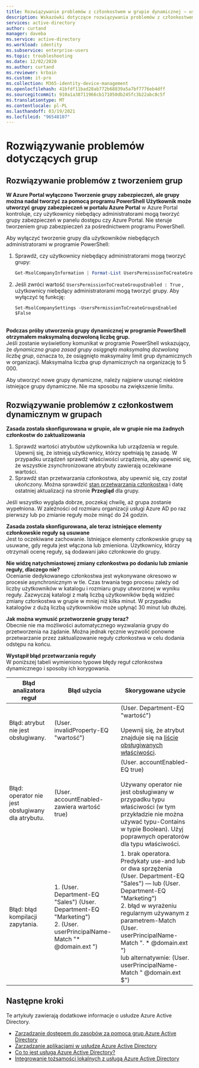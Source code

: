 ```yaml
---
title: Rozwiązywanie problemów z członkostwem w grupie dynamicznej — usługa Azure AD | Microsoft Docs
description: Wskazówki dotyczące rozwiązywania problemów z członkostwem w grupie dynamicznej w Azure Active Directory
services: active-directory
author: curtand
manager: daveba
ms.service: active-directory
ms.workload: identity
ms.subservice: enterprise-users
ms.topic: troubleshooting
ms.date: 12/02/2020
ms.author: curtand
ms.reviewer: krbain
ms.custom: it-pro
ms.collection: M365-identity-device-management
ms.openlocfilehash: 41bfdf11bad28ab772b68839a5a7bf7776eb4dff
ms.sourcegitcommit: 910a1a38711966cb171050db245fc3b22abc8c5f
ms.translationtype: MT
ms.contentlocale: pl-PL
ms.lasthandoff: 03/19/2021
ms.locfileid: "96548107"
---
```

# <a name="troubleshoot-and-resolve-groups-issues"></a>Rozwiązywanie problemów dotyczących grup

## <a name="troubleshooting-group-creation-issues"></a>Rozwiązywanie problemów z tworzeniem grup

**W Azure Portal wyłączono Tworzenie grupy zabezpieczeń, ale grupy można nadal tworzyć za pomocą programu PowerShell** **Użytkownik może utworzyć grupy zabezpieczeń w portalu Azure Portal** w Azure Portal kontroluje, czy użytkownicy niebędący administratorami mogą tworzyć grupy zabezpieczeń w panelu dostępu czy Azure Portal. Nie steruje tworzeniem grup zabezpieczeń za pośrednictwem programu PowerShell.

Aby wyłączyć tworzenie grupy dla użytkowników niebędących administratorami w programie PowerShell:
1. Sprawdź, czy użytkownicy niebędący administratorami mogą tworzyć grupy:
   

   ```powershell
   Get-MsolCompanyInformation | Format-List UsersPermissionToCreateGroupsEnabled
   ```

  
2. Jeśli zwróci wartość `UsersPermissionToCreateGroupsEnabled : True` , użytkownicy niebędący administratorami mogą tworzyć grupy. Aby wyłączyć tę funkcję:
  

   ``` 
   Set-MsolCompanySettings -UsersPermissionToCreateGroupsEnabled $False
   ```

<br/>**Podczas próby utworzenia grupy dynamicznej w programie PowerShell otrzymałem maksymalną dozwoloną liczbę grup.**<br/>
Jeśli zostanie wyświetlony komunikat w programie PowerShell wskazujący, że _dynamiczna grupa zasad grupy osiągnęła maksymalną dozwoloną liczbę grup_, oznacza to, że osiągnięto maksymalny limit grup dynamicznych w organizacji. Maksymalna liczba grup dynamicznych na organizację to 5 000.

Aby utworzyć nowe grupy dynamiczne, należy najpierw usunąć niektóre istniejące grupy dynamiczne. Nie ma sposobu na zwiększenie limitu.

## <a name="troubleshooting-dynamic-memberships-for-groups"></a>Rozwiązywanie problemów z członkostwem dynamicznym w grupach

**Zasada została skonfigurowana w grupie, ale w grupie nie ma żadnych członkostw do zaktualizowania**<br/>
1. Sprawdź wartości atrybutów użytkownika lub urządzenia w regule. Upewnij się, że istnieją użytkownicy, którzy spełniają tę zasadę. W przypadku urządzeń sprawdź właściwości urządzenia, aby upewnić się, że wszystkie zsynchronizowane atrybuty zawierają oczekiwane wartości.<br/>
2. Sprawdź stan przetwarzania członkostwa, aby upewnić się, czy został ukończony. Można sprawdzić [stan przetwarzania członkostwa](groups-create-rule.md#check-processing-status-for-a-rule) i datę ostatniej aktualizacji na stronie **Przegląd** dla grupy.

Jeśli wszystko wygląda dobrze, poczekaj chwilę, aż grupa zostanie wypełniona. W zależności od rozmiaru organizacji usługi Azure AD po raz pierwszy lub po zmianie reguły może minąć do 24 godzin.

**Zasada została skonfigurowana, ale teraz istniejące elementy członkowskie reguły są usuwane**<br/>Jest to oczekiwane zachowanie. Istniejące elementy członkowskie grupy są usuwane, gdy reguła jest włączona lub zmieniona. Użytkownicy, którzy otrzymali ocenę reguły, są dodawani jako członkowie do grupy.

**Nie widzę natychmiastowej zmiany członkostwa po dodaniu lub zmianie reguły, dlaczego nie?**<br/>Ocenianie dedykowanego członkostwa jest wykonywane okresowo w procesie asynchronicznym w tle. Czas trwania tego procesu zależy od liczby użytkowników w katalogu i rozmiaru grupy utworzonej w wyniku reguły. Zazwyczaj katalogi z małą liczbą użytkowników będą widzieć zmiany członkostwa w grupie w mniej niż kilka minut. W przypadku katalogów z dużą liczbą użytkowników może upłynąć 30 minut lub dłużej.

**Jak można wymusić przetworzenie grupy teraz?**<br/>
Obecnie nie ma możliwości automatycznego wyzwalania grupy do przetworzenia na żądanie. Można jednak ręcznie wyzwolić ponowne przetwarzanie przez zaktualizowanie reguły członkostwa w celu dodania odstępu na końcu.  

**Wystąpił błąd przetwarzania reguły**<br/>W poniższej tabeli wymieniono typowe błędy reguł członkostwa dynamicznego i sposoby ich korygowania.

| Błąd analizatora reguł | Błąd użycia | Skorygowane użycie |
| --- | --- | --- |
| Błąd: atrybut nie jest obsługiwany. |(User. invalidProperty-EQ "wartość") |(User. Department-EQ "wartość")<br/><br/>Upewnij się, że atrybut znajduje się na [liście obsługiwanych właściwości](groups-dynamic-membership.md#supported-properties). |
| Błąd: operator nie jest obsługiwany dla atrybutu. |(User. accountEnabled-zawiera wartość true) |(User. accountEnabled-EQ true)<br/><br/>Używany operator nie jest obsługiwany w przypadku typu właściwości (w tym przykładzie nie można używać typu-Contains w typie Boolean). Użyj poprawnych operatorów dla typu właściwości. |
| Błąd: błąd kompilacji zapytania. | 1. (User. Department-EQ "Sales") (User. Department-EQ "Marketing")<br>2. (User. userPrincipalName-Match "* @domain.ext ") | 1. brak operatora. Predykaty use-and lub or dwa sprzężenia<br>(User. Department-EQ "Sales") — lub (User. Department-EQ "Marketing")<br>2. błąd w wyrażeniu regularnym używanym z parametrem-Match<br>(User. userPrincipalName-Match ". * @domain.ext ")<br>lub alternatywnie: (User. userPrincipalName-Match " @domain.ext $") |

## <a name="next-steps"></a>Następne kroki

Te artykuły zawierają dodatkowe informacje o usłudze Azure Active Directory.

* [Zarządzanie dostępem do zasobów za pomocą grup Azure Active Directory](../fundamentals/active-directory-manage-groups.md)
* [Zarządzanie aplikacjami w usłudze Azure Active Directory](../manage-apps/what-is-application-management.md)
* [Co to jest usługa Azure Active Directory?](../fundamentals/active-directory-whatis.md)
* [Integrowanie tożsamości lokalnych z usługą Azure Active Directory](../hybrid/whatis-hybrid-identity.md)